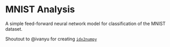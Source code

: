 # MNIST Analysis
A simple feed-forward neural network model for classification of the MNIST dataset.

Shoutout to @ivanyu for creating [`idx2numpy`](https://github.com/ivanyu/idx2numpy)